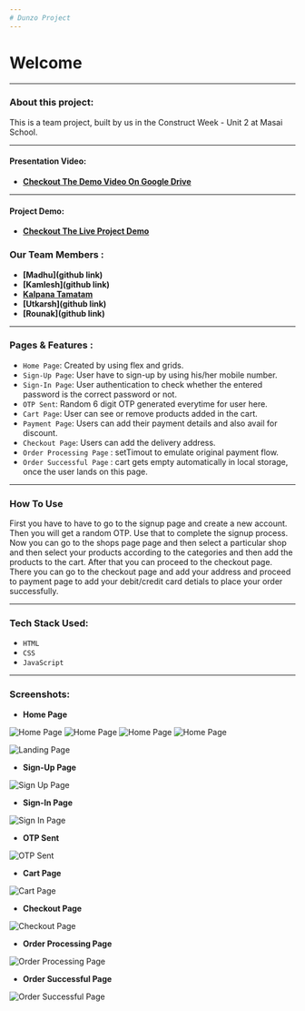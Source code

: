 ```yaml
---
# Dunzo Project
---
```

# Welcome 
---
### About this project:

   This is a team project, built by us in the Construct Week - Unit 2 at Masai School.

---

#### Presentation Video: 
- **[Checkout The Demo Video On Google Drive](link)**

---

#### Project Demo: 
- **[Checkout The Live Project Demo](https://www.dunzo.com/mumbai)**

### Our Team Members :

- **[Madhu](github link)**
- **[Kamlesh](github link)**
- **[Kalpana Tamatam](https://github.com/kalpana123-1)**
- **[Utkarsh](github link)**
- **[Rounak](github link)**

---

### Pages & Features :

- `Home Page`: Created by using flex and grids.
- `Sign-Up Page`: User have to sign-up by using his/her mobile number.
- `Sign-In Page`: User authentication to check whether the entered password is the correct password or not.
- `OTP Sent`: Random 6 digit OTP generated everytime for user here.
- `Cart Page`: User can see or remove products added in the cart.
- `Payment Page`: Users can add their payment details and also avail for discount.
- `Checkout Page`: Users can add the delivery address.
- `Order Processing Page` : setTimout to emulate original payment flow.
- `Order Successful Page` : cart gets empty automatically in local storage, once the user lands on this page.

---

### How To Use

First you have to have to go to the signup page and create a new account. Then you will get a random OTP. Use that to complete the signup process. Now you can go to the shops page page and then select a particular shop and then select your products according to the categories and then add the products to the cart. After that you can proceed to the checkout page. There you can go to the checkout page and add your address and proceed to payment page to add your debit/credit card detials to place your order successfully.

---

### Tech Stack Used: 

- `HTML`
- `CSS`
- `JavaScript`

---

### Screenshots:

- **Home Page**

![Home Page](link)
![Home Page](link)
![Home Page](link)
![Home Page](link)

![Landing Page](link)

- **Sign-Up Page**

![Sign Up Page](link)

- **Sign-In Page**

![Sign In Page](link)

- **OTP Sent**

![OTP Sent](link)

- **Cart Page**

![Cart Page](link)

- **Checkout Page**

![Checkout Page](link)

- **Order Processing Page**

![Order Processing Page](link)

- **Order Successful Page**

![Order Successful Page](link)
